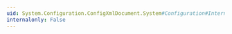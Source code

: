 ```yaml
---
uid: System.Configuration.ConfigXmlDocument.System#Configuration#Internal#IConfigErrorInfo#Filename
internalonly: False
---
```


